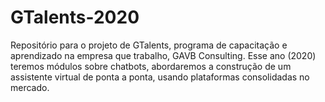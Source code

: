 # GTalents-2020
Repositório para o projeto de GTalents, programa de capacitação e aprendizado na empresa que trabalho, GAVB Consulting. Esse ano (2020) teremos módulos sobre chatbots, abordaremos a construção de um assistente virtual de ponta a ponta, usando plataformas consolidadas no mercado.
